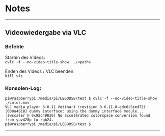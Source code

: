 # Notes

---

## Videowiedergabe via VLC

### Befehle
Starten des Videos:  
`cvlc -f --no-video-title-show  ./<path>`

Enden des Videos / VLC beenden:  
`kill vlc`

### Konsolen-Log:  
`pi@raspberrypi:/media/pi/LEGOUSB/test $ cvlc -f --no-video-title-show  ./color.mov`  
`VLC media player 3.0.11 Vetinari (revision 3.0.11-0-gdc0c5ced72)`  
`[008a4018] dummy interface: using the dummy interface module...`  
`[swscaler @ 0x92c49820] No accelerated colorspace conversion found from yuv420p to rgb24.`  
`pi@raspberrypi:/media/pi/LEGOUSB/test $ `  

---

